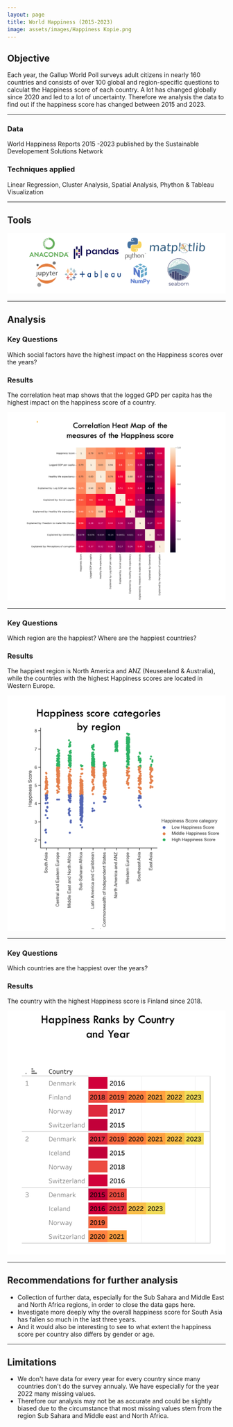 ```yaml
---
layout: page
title: World Happiness (2015-2023)
image: assets/images/Happiness Kopie.png
---
```


<h2>Objective</h2>

<p>Each year, the Gallup World Poll surveys adult citizens in nearly 160 countries and consists of over 100 global and region-specific questions to calculat the Happiness score of each country. A lot has changed globally since 2020 and led to a lot of uncertainty. Therefore we analysis the data to find out if the happiness score has changed between 2015 and 2023. </p>

<hr class="major" />
<div class="features">
		<article>
			<span class="icon fa-database"></span>
			<div class="content">
				<h3>Data</h3>
				<p>World Happiness Reports 2015 -2023 published by the Sustainable Developement Solutions Network </p>
			</div>
		</article>
		<article>
			<span class="icon fa-book"></span>
			<div class="content">
				<h3>Techniques applied</h3>
				<p> Linear Regression, Cluster Analysis, Spatial Analysis, Phython & Tableau Visualization </p>
			</div>
		</article>
	</div>

<!-- Section -->
<section>
<hr class="major" />
<h2>Tools</h2>
<span class="image fit"><img src="assets/images/Happiness, Tools.png" alt="" /></span>
<!-- Section -->
<section>
	<hr class="major" />
	<h2>Analysis</h2>

<div class="features">
	<article>
			<div class="content">
				<h3>Key Questions</h3>
				<p>Which social factors have the highest impact on the Happiness scores over the years?</p>
				<h3>Results</h3>
				<p>The correlation heat map shows that the logged GPD per capita has the highest impact on the
			           happiness score of a country.</p>
			</div>
		</article>
		<article>
			<span class="image fit"><img src="assets/images/Heatmap.png" alt="" /></span>
		</article>

<!-- Section -->
<section>
	<hr class="major" />
<div class="features">
	<article>
			<div class="content">
				<h3>Key Questions</h3>
				<p>Which region are the happiest? Where are the happiest countries?</p>
				<h3>Results</h3>
				<p>The happiest region is North America and ANZ (Neuseeland & Australia), while the countries with
			           the highest Happiness scores are located in Western Europe. </p>
			</div>
		</article>
		<article>
			<span class="image fit"><img src="assets/images/Cluster.png" alt="" /></span>
		</article>

<!-- Section -->
<section>
	<hr class="major" />

<div class="features">
	<article>
			<div class="content">
				<h3>Key Questions</h3>
				<p>Which countries are the happiest over the years?</p>
				<h3>Results</h3>
				<p>The country with the highest Happiness score is Finland since 2018.</p>
			</div>
		</article>
		<article>
			<span class="image fit"><img src="assets/images/Ranking.png" alt="" /></span>
		</article>

<!-- Section -->
<section>
<hr class="major" />
<h2>Recommendations for further analysis</h2>
<ul>
					<li>Collection of further data, especially for the Sub Sahara and Middle East and North Africa regions, in order to close the data gaps here.</li>
					<li>Investigate more deeply why the overall happiness score for South Asia has fallen so much in the last three years.</li>
					<li>And it would also be interesting to see to what extent the happiness score per country also differs by gender or age.</li>
</ul>
<hr class="major" />
<h2>Limitations</h2>
<ul>
<li>We don't have data for every year for every country since many countries don't do the survey annualy. We have especially for the year 2022 many missing values.</li>
<li>Therefore our analysis may not be as accurate and could be slightly biased due to the circumstance that most missing values stem from the region Sub Sahara and Middle east and North Africa.</li>
</ul>
